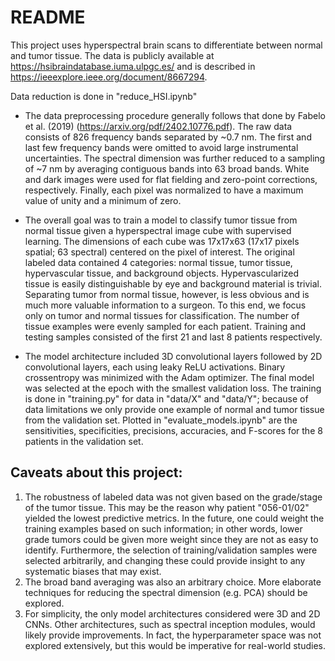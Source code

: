# README
This project uses hyperspectral brain scans to differentiate between normal and tumor tissue. The data is publicly available at https://hsibraindatabase.iuma.ulpgc.es/ and is described in https://ieeexplore.ieee.org/document/8667294. 

Data reduction is done in "reduce_HSI.ipynb"
- The data preprocessing procedure generally follows that done by Fabelo et al. (2019) (https://arxiv.org/pdf/2402.10776.pdf). The raw data consists of 826 frequency bands separated by ~0.7 nm. The first and last few frequency bands were omitted to avoid large instrumental uncertainties. The spectral dimension was further reduced to a sampling of ~7 nm by averaging contiguous bands into 63 broad bands. White and dark images were used for flat fielding and zero-point corrections, respectively. Finally, each pixel was normalized to have a maximum value of unity and a minimum of zero.

- The overall goal was to train a model to classify tumor tissue from normal tissue given a hyperspectral image cube with supervised learning. The dimensions of each cube was 17x17x63 (17x17 pixels spatial; 63 spectral) centered on the pixel of interest. The original labeled data contained 4 categories: normal tissue, tumor tissue, hypervascular tissue, and background objects. Hypervascularized tissue is easily distinguishable by eye and background material is trivial. Separating tumor from normal tissue, however, is less obvious and is much more valuable information to a surgeon. To this end, we focus only on tumor and normal tissues for classification. The number of tissue examples were evenly sampled for each patient. Training and testing samples consisted of the first 21 and last 8 patients respectively.

- The model architecture included 3D convolutional layers followed by 2D convolutional layers, each using leaky ReLU activations. Binary crossentropy was minimized with the Adam optimizer. The final model was selected at the epoch with the smallest validation loss. The training is done in "training.py" for data in "data/X" and "data/Y"; because of data limitations we only provide one example of normal and tumor tissue from the validation set. Plotted in "evaluate_models.ipynb" are the sensitivities, specificities, precisions, accuracies, and F-scores for the 8 patients in the validation set.

## Caveats about this project:
1. The robustness of labeled data was not given based on the grade/stage of the tumor tissue. This may be the reason why patient "056-01/02" yielded the lowest predictive metrics. In the future, one could weight the training examples based on such information; in other words, lower grade tumors could be given more weight since they are not as easy to identify. Furthermore, the selection of training/validation samples were selected arbitrarily, and changing these could provide insight to any systematic biases that may exist.
2. The broad band averaging was also an arbitrary choice. More elaborate techniques for reducing the spectral dimension (e.g. PCA) should be explored.
3. For simplicity, the only model architectures considered were 3D and 2D CNNs. Other architectures, such as spectral inception modules, would likely provide improvements. In fact, the hyperparameter space was not explored extensively, but this would be imperative for real-world studies.

